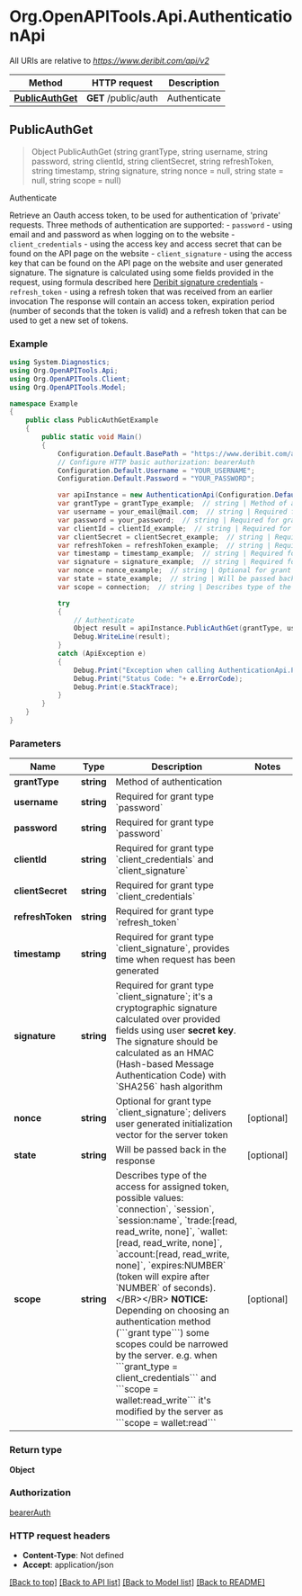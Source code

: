 # Org.OpenAPITools.Api.AuthenticationApi

All URIs are relative to *https://www.deribit.com/api/v2*

Method | HTTP request | Description
------------- | ------------- | -------------
[**PublicAuthGet**](AuthenticationApi.md#publicauthget) | **GET** /public/auth | Authenticate



## PublicAuthGet

> Object PublicAuthGet (string grantType, string username, string password, string clientId, string clientSecret, string refreshToken, string timestamp, string signature, string nonce = null, string state = null, string scope = null)

Authenticate

Retrieve an Oauth access token, to be used for authentication of 'private' requests.  Three methods of authentication are supported:  - <code>password</code> - using email and and password as when logging on to the website - <code>client_credentials</code> - using the access key and access secret that can be found on the API page on the website - <code>client_signature</code> - using the access key that can be found on the API page on the website and user generated signature. The signature is calculated using some fields provided in the request, using formula described here [Deribit signature credentials](#additional-authorization-method-deribit-signature-credentials) - <code>refresh_token</code> - using a refresh token that was received from an earlier invocation  The response will contain an access token, expiration period (number of seconds that the token is valid) and a refresh token that can be used to get a new set of tokens. 

### Example

```csharp
using System.Diagnostics;
using Org.OpenAPITools.Api;
using Org.OpenAPITools.Client;
using Org.OpenAPITools.Model;

namespace Example
{
    public class PublicAuthGetExample
    {
        public static void Main()
        {
            Configuration.Default.BasePath = "https://www.deribit.com/api/v2";
            // Configure HTTP basic authorization: bearerAuth
            Configuration.Default.Username = "YOUR_USERNAME";
            Configuration.Default.Password = "YOUR_PASSWORD";

            var apiInstance = new AuthenticationApi(Configuration.Default);
            var grantType = grantType_example;  // string | Method of authentication
            var username = your_email@mail.com;  // string | Required for grant type `password`
            var password = your_password;  // string | Required for grant type `password`
            var clientId = clientId_example;  // string | Required for grant type `client_credentials` and `client_signature`
            var clientSecret = clientSecret_example;  // string | Required for grant type `client_credentials`
            var refreshToken = refreshToken_example;  // string | Required for grant type `refresh_token`
            var timestamp = timestamp_example;  // string | Required for grant type `client_signature`, provides time when request has been generated
            var signature = signature_example;  // string | Required for grant type `client_signature`; it's a cryptographic signature calculated over provided fields using user **secret key**. The signature should be calculated as an HMAC (Hash-based Message Authentication Code) with `SHA256` hash algorithm
            var nonce = nonce_example;  // string | Optional for grant type `client_signature`; delivers user generated initialization vector for the server token (optional) 
            var state = state_example;  // string | Will be passed back in the response (optional) 
            var scope = connection;  // string | Describes type of the access for assigned token, possible values: `connection`, `session`, `session:name`, `trade:[read, read_write, none]`, `wallet:[read, read_write, none]`, `account:[read, read_write, none]`, `expires:NUMBER` (token will expire after `NUMBER` of seconds).</BR></BR> **NOTICE:** Depending on choosing an authentication method (```grant type```) some scopes could be narrowed by the server. e.g. when ```grant_type = client_credentials``` and ```scope = wallet:read_write``` it's modified by the server as ```scope = wallet:read``` (optional) 

            try
            {
                // Authenticate
                Object result = apiInstance.PublicAuthGet(grantType, username, password, clientId, clientSecret, refreshToken, timestamp, signature, nonce, state, scope);
                Debug.WriteLine(result);
            }
            catch (ApiException e)
            {
                Debug.Print("Exception when calling AuthenticationApi.PublicAuthGet: " + e.Message );
                Debug.Print("Status Code: "+ e.ErrorCode);
                Debug.Print(e.StackTrace);
            }
        }
    }
}
```

### Parameters


Name | Type | Description  | Notes
------------- | ------------- | ------------- | -------------
 **grantType** | **string**| Method of authentication | 
 **username** | **string**| Required for grant type &#x60;password&#x60; | 
 **password** | **string**| Required for grant type &#x60;password&#x60; | 
 **clientId** | **string**| Required for grant type &#x60;client_credentials&#x60; and &#x60;client_signature&#x60; | 
 **clientSecret** | **string**| Required for grant type &#x60;client_credentials&#x60; | 
 **refreshToken** | **string**| Required for grant type &#x60;refresh_token&#x60; | 
 **timestamp** | **string**| Required for grant type &#x60;client_signature&#x60;, provides time when request has been generated | 
 **signature** | **string**| Required for grant type &#x60;client_signature&#x60;; it&#39;s a cryptographic signature calculated over provided fields using user **secret key**. The signature should be calculated as an HMAC (Hash-based Message Authentication Code) with &#x60;SHA256&#x60; hash algorithm | 
 **nonce** | **string**| Optional for grant type &#x60;client_signature&#x60;; delivers user generated initialization vector for the server token | [optional] 
 **state** | **string**| Will be passed back in the response | [optional] 
 **scope** | **string**| Describes type of the access for assigned token, possible values: &#x60;connection&#x60;, &#x60;session&#x60;, &#x60;session:name&#x60;, &#x60;trade:[read, read_write, none]&#x60;, &#x60;wallet:[read, read_write, none]&#x60;, &#x60;account:[read, read_write, none]&#x60;, &#x60;expires:NUMBER&#x60; (token will expire after &#x60;NUMBER&#x60; of seconds).&lt;/BR&gt;&lt;/BR&gt; **NOTICE:** Depending on choosing an authentication method (&#x60;&#x60;&#x60;grant type&#x60;&#x60;&#x60;) some scopes could be narrowed by the server. e.g. when &#x60;&#x60;&#x60;grant_type &#x3D; client_credentials&#x60;&#x60;&#x60; and &#x60;&#x60;&#x60;scope &#x3D; wallet:read_write&#x60;&#x60;&#x60; it&#39;s modified by the server as &#x60;&#x60;&#x60;scope &#x3D; wallet:read&#x60;&#x60;&#x60; | [optional] 

### Return type

**Object**

### Authorization

[bearerAuth](../README.md#bearerAuth)

### HTTP request headers

- **Content-Type**: Not defined
- **Accept**: application/json

[[Back to top]](#)
[[Back to API list]](../README.md#documentation-for-api-endpoints)
[[Back to Model list]](../README.md#documentation-for-models)
[[Back to README]](../README.md)


